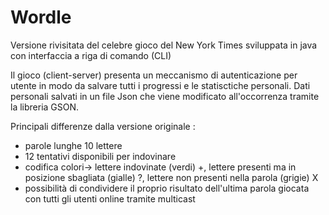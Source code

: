 # Wordle

Versione rivisitata del celebre gioco del New York Times sviluppata in java con interfaccia a riga di comando (CLI)

Il gioco (client-server) presenta un meccanismo di autenticazione per utente in modo da salvare tutti i progressi e le statisctiche personali.
Dati personali salvati in un file Json che viene modificato all'occorrenza tramite la libreria GSON.

Principali differenze dalla versione originale :
- parole lunghe 10 lettere
- 12 tentativi disponibili per indovinare
- codifica colori-> lettere indovinate (verdi) +, lettere presenti ma in posizione sbagliata (gialle) ?, lettere non presenti nella parola (grigie) X
- possibilità di condividere il proprio risultato dell'ultima parola giocata con tutti gli utenti online tramite multicast
